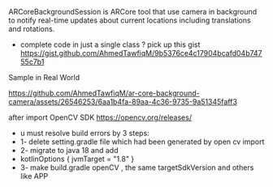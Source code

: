 ARCoreBackgroundSession is ARCore tool that use camera in background to notify real-time updates about current locations including translations and rotations.

- complete code in just a single class ? pick up this gist
https://gist.github.com/AhmedTawfiqM/9b5376ce4c17904bcafd04b74755c7b1

Sample in Real World 

https://github.com/AhmedTawfiqM/ar-core-background-camera/assets/26546253/6aa1b4fa-89aa-4c36-9735-9a51345faff3

after import OpenCV SDK https://opencv.org/releases/
- u must resolve build errors by 3 steps: 
- 1- delete setting.gradle file which had been generated by open cv import
- 2- migrate to java 18 and add
- kotlinOptions {
  jvmTarget = "1.8"
  }
- 3- make build.gradle openCV , the same targetSdkVersion and others like APP
    

